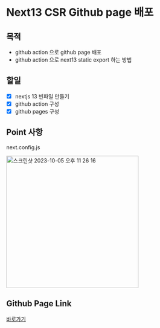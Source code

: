 # Next13 CSR Github page 배포

## 목적

- github action 으로 github page 배포
- github action 으로 next13 static export 하는 방법

## 할일

- [x] nextjs 13 빈파일 만들기
- [x] github action 구성
- [x] github pages 구성

## Point 사항

next.config.js

<img width="350" alt="스크린샷 2023-10-05 오후 11 26 16" src="https://github.com/yousung/nextjs-csr-build-study/assets/22886880/47a5c919-8389-4221-ae4a-0b3135006432">

## Github Page Link

[바로가기](https://yousung.github.io/nextjs-csr-build-study/)
